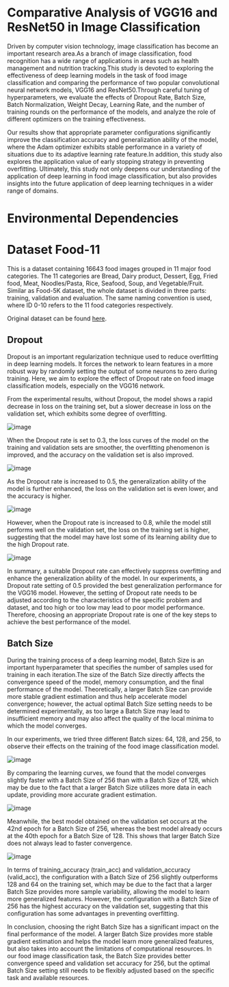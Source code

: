# Comparative Analysis of VGG16 and ResNet50 in Image Classification

  Driven by computer vision technology, image classification has become an important research area.As a branch of image classification, food recognition has a wide range of applications in areas such as health management and nutrition tracking.This study is devoted to exploring the effectiveness of deep learning models in the task of food image classification and comparing the performance of two popular convolutional neural network models, VGG16 and ResNet50.Through careful tuning of hyperparameters, we evaluate the effects of Dropout Rate, Batch Size, Batch Normalization, Weight Decay, Learning Rate, and the number of training rounds on the performance of the models, and analyze the role of different optimizers on the training effectiveness. 

  Our results show that appropriate parameter configurations significantly improve the classification accuracy and generalization ability of the model, where the Adam optimizer exhibits stable performance in a variety of situations due to its adaptive learning rate feature.In addition, this study also explores the application value of early stopping strategy in preventing overfitting. Ultimately, this study not only deepens our understanding of the application of deep learning in food image classification, but also provides insights into the future application of deep learning techniques in a wider range of domains.

# Environmental Dependencies

# Dataset Food-11

  This is a dataset containing 16643 food images grouped in 11 major food categories. The 11 categories are Bread, Dairy product, Dessert, Egg, Fried food, Meat, Noodles/Pasta, Rice, Seafood, Soup, and Vegetable/Fruit. Similar as Food-5K dataset, the whole dataset is divided in three parts: training, validation and evaluation. The same naming convention is used, where ID 0-10 refers to the 11 food categories respectively.
  
  Original dataset can be found [here](https://www.epfl.ch/labs/mmspg/downloads/food-image-datasets/).

## Dropout

  Dropout is an important regularization technique used to reduce overfitting in deep learning models. It forces the network to learn features in a more robust way by randomly setting the output of
some neurons to zero during training. Here, we aim to explore the effect of Dropout rate on food image classification models, especially on the VGG16 network.

  From the experimental results, without Dropout, the model shows a rapid decrease in loss on the training set, but a slower decrease in loss on the validation set, which exhibits some degree of overfitting.

  ![image](https://github.com/Arcadia-Liu/Comparative-Analysis-of-VGG16-and-ResNet50-in-Image-Classification/assets/126369162/60888393-60d1-40e8-aac2-f185c37cc6f2)

  When the Dropout rate is set to 0.3, the loss curves of the model on the training and validation sets are smoother, the overfitting phenomenon is improved, and the accuracy on the validation set is also improved.

  ![image](https://github.com/Arcadia-Liu/Comparative-Analysis-of-VGG16-and-ResNet50-in-Image-Classification/assets/126369162/b6679a61-c163-4b58-9134-0bc2458183a6)

  As the Dropout rate is increased to 0.5, the generalization ability of the model is further enhanced, the loss on the validation set is even lower, and the accuracy is higher.

  ![image](https://github.com/Arcadia-Liu/Comparative-Analysis-of-VGG16-and-ResNet50-in-Image-Classification/assets/126369162/b3b33f24-b50a-40d3-88e0-4339118a3239)

  However, when the Dropout rate is increased to 0.8, while the model still performs well on the validation set, the loss on the training set is higher, suggesting that the model may have lost some of its learning ability due to the high Dropout rate.

  ![image](https://github.com/Arcadia-Liu/Comparative-Analysis-of-VGG16-and-ResNet50-in-Image-Classification/assets/126369162/fec2134c-0466-43a7-8385-c9f6794e90af)

  In summary, a suitable Dropout rate can effectively suppress overfitting and enhance the generalization ability of the model. In our experiments, a Dropout rate setting of 0.5 provided the best generalization performance for the VGG16 model. However, the setting of Dropout rate needs to be adjusted according to the characteristics of the specific problem and dataset, and too high or too low may lead to poor model performance. Therefore, choosing an appropriate Dropout rate is one of the key steps to achieve the best performance of the model.

## Batch Size
  During the training process of a deep learning model, Batch Size is an important hyperparameter that specifies the number of samples used for training in each iteration.The size of the Batch Size
directly affects the convergence speed of the model, memory consumption, and the final performance of the model. Theoretically, a larger Batch Size can provide more stable gradient estimation and thus help accelerate model convergence; however, the actual optimal Batch Size setting needs to be determined experimentally, as too large a Batch Size may lead to insufficient memory and may also affect the quality of the local minima to which the model converges.

  In our experiments, we tried three different Batch sizes: 64, 128, and 256, to observe their effects on the training of the food image classification model.

  ![image](https://github.com/Arcadia-Liu/Comparative-Analysis-of-VGG16-and-ResNet50-in-Image-Classification/assets/126369162/3d51bbbe-98f1-4929-8953-41268dcbad42)

  By comparing the learning curves, we found that the model converges slightly faster with a Batch Size of 256 than with a Batch Size of 128, which may be due to the fact that a larger Batch Size utilizes more data in each update, providing more accurate gradient estimation.

  ![image](https://github.com/Arcadia-Liu/Comparative-Analysis-of-VGG16-and-ResNet50-in-Image-Classification/assets/126369162/9649cb58-7f6b-47b5-942d-fb18bc5a9fa2)

  Meanwhile, the best model obtained on the validation set occurs at the 42nd epoch for a Batch Size of 256, whereas the best model already occurs at the 40th epoch for a Batch Size of 128. This shows that larger Batch Size does not always lead to faster convergence.

  ![image](https://github.com/Arcadia-Liu/Comparative-Analysis-of-VGG16-and-ResNet50-in-Image-Classification/assets/126369162/e34dc7aa-1532-43a0-acf7-5ba228d9b283)

  In terms of training_accuracy (train_acc) and validation_accuracy (valid_acc), the configuration with a Batch Size of 256 slightly outperforms 128 and 64 on the training set, which may be due
to the fact that a larger Batch Size provides more sample variability, allowing the model to learn more generalized features. However, the configuration with a Batch Size of 256 has the highest
accuracy on the validation set, suggesting that this configuration has some advantages in preventing overfitting.

  In conclusion, choosing the right Batch Size has a significant impact on the final performance of the model. A larger Batch Size provides more stable gradient estimation and helps the model learn more generalized features, but also takes into account the limitations of computational resources. In our food image classification task, the Batch Size provides better convergence speed and validation set accuracy for 256, but the optimal Batch Size setting still needs to be flexibly adjusted based on the specific task and available resources.




  








  
